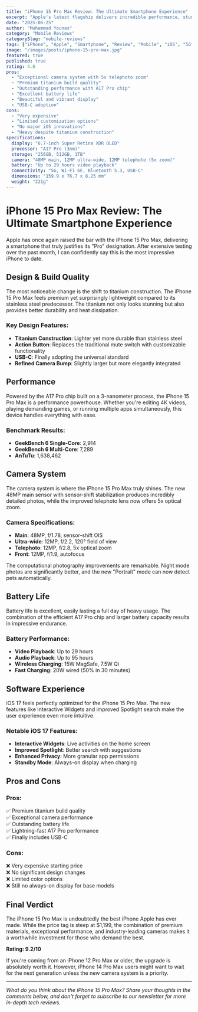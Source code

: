 ```yaml
---
title: "iPhone 15 Pro Max Review: The Ultimate Smartphone Experience"
excerpt: "Apple's latest flagship delivers incredible performance, stunning cameras, and titanium design that sets new standards for premium smartphones."
date: "2025-06-25"
author: "Muhammad Younas"
category: "Mobile Reviews"
categorySlug: "mobile-reviews"
tags: ["iPhone", "Apple", "Smartphone", "Review", "Mobile", "iOS", "5G", "Camera", "Premium"]
image: "/images/posts/iphone-15-pro-max.jpg"
featured: true
published: true
rating: 4.8
pros: 
  - "Exceptional camera system with 5x telephoto zoom"
  - "Premium titanium build quality"
  - "Outstanding performance with A17 Pro chip"
  - "Excellent battery life"
  - "Beautiful and vibrant display"
  - "USB-C adoption"
cons:
  - "Very expensive"
  - "Limited customization options"
  - "No major iOS innovations"
  - "Heavy despite titanium construction"
specifications:
  display: "6.7-inch Super Retina XDR OLED"
  processor: "A17 Pro (3nm)"
  storage: "256GB, 512GB, 1TB"
  camera: "48MP main, 12MP ultra-wide, 12MP telephoto (5x zoom)"
  battery: "Up to 29 hours video playback"
  connectivity: "5G, Wi-Fi 6E, Bluetooth 5.3, USB-C"
  dimensions: "159.9 x 76.7 x 8.25 mm"
  weight: "221g"
---
```


# iPhone 15 Pro Max Review: The Ultimate Smartphone Experience

Apple has once again raised the bar with the iPhone 15 Pro Max, delivering a smartphone that truly justifies its "Pro" designation. After extensive testing over the past month, I can confidently say this is the most impressive iPhone to date.

## Design & Build Quality

The most noticeable change is the shift to titanium construction. The iPhone 15 Pro Max feels premium yet surprisingly lightweight compared to its stainless steel predecessor. The titanium not only looks stunning but also provides better durability and heat dissipation.

### Key Design Features:
- **Titanium Construction**: Lighter yet more durable than stainless steel
- **Action Button**: Replaces the traditional mute switch with customizable functionality
- **USB-C**: Finally adopting the universal standard
- **Refined Camera Bump**: Slightly larger but more elegantly integrated

## Performance

Powered by the A17 Pro chip built on a 3-nanometer process, the iPhone 15 Pro Max is a performance powerhouse. Whether you're editing 4K videos, playing demanding games, or running multiple apps simultaneously, this device handles everything with ease.

### Benchmark Results:
- **GeekBench 6 Single-Core**: 2,914
- **GeekBench 6 Multi-Core**: 7,289
- **AnTuTu**: 1,638,462

## Camera System

The camera system is where the iPhone 15 Pro Max truly shines. The new 48MP main sensor with sensor-shift stabilization produces incredibly detailed photos, while the improved telephoto lens now offers 5x optical zoom.

### Camera Specifications:
- **Main**: 48MP, f/1.78, sensor-shift OIS
- **Ultra-wide**: 12MP, f/2.2, 120° field of view
- **Telephoto**: 12MP, f/2.8, 5x optical zoom
- **Front**: 12MP, f/1.9, autofocus

The computational photography improvements are remarkable. Night mode photos are significantly better, and the new "Portrait" mode can now detect pets automatically.

## Battery Life

Battery life is excellent, easily lasting a full day of heavy usage. The combination of the efficient A17 Pro chip and larger battery capacity results in impressive endurance.

### Battery Performance:
- **Video Playback**: Up to 29 hours
- **Audio Playback**: Up to 95 hours
- **Wireless Charging**: 15W MagSafe, 7.5W Qi
- **Fast Charging**: 20W wired (50% in 30 minutes)

## Software Experience

iOS 17 feels perfectly optimized for the iPhone 15 Pro Max. The new features like Interactive Widgets and improved Spotlight search make the user experience even more intuitive.

### Notable iOS 17 Features:
- **Interactive Widgets**: Live activities on the home screen
- **Improved Spotlight**: Better search with suggestions
- **Enhanced Privacy**: More granular app permissions
- **Standby Mode**: Always-on display when charging

## Pros and Cons

### Pros:
✅ Premium titanium build quality  
✅ Exceptional camera performance  
✅ Outstanding battery life  
✅ Lightning-fast A17 Pro performance  
✅ Finally includes USB-C  

### Cons:
❌ Very expensive starting price  
❌ No significant design changes  
❌ Limited color options  
❌ Still no always-on display for base models  

## Final Verdict

The iPhone 15 Pro Max is undoubtedly the best iPhone Apple has ever made. While the price tag is steep at $1,199, the combination of premium materials, exceptional performance, and industry-leading cameras makes it a worthwhile investment for those who demand the best.

**Rating: 9.2/10**

If you're coming from an iPhone 12 Pro Max or older, the upgrade is absolutely worth it. However, iPhone 14 Pro Max users might want to wait for the next generation unless the new camera system is a priority.

---

*What do you think about the iPhone 15 Pro Max? Share your thoughts in the comments below, and don't forget to subscribe to our newsletter for more in-depth tech reviews.*

